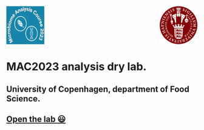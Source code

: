 <div style="display: flex; justify-content: space-between;" >
  <div style="order: 1;" >
    <img src="https://github.com/farhadm1990/MAC2023.github.io/blob/main/logo.png" alt="Logo" width="100px" height="100px" />
  </div>
  <div style="order: 2;">
    <img src="https://github.com/farhadm1990/MAC2023.github.io/blob/main/Ku-logo.png" alt="KU Logo" width="100px" height="100px" />
  </div>
</div>




# MAC2023 analysis dry lab.
## University of Copenhagen, department of Food Science.

## [Open the lab 😃](https://farhadm1990.github.io/MAC2023.github.io/)
